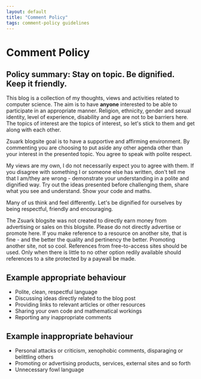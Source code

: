 ```yaml
---
layout: default
title: "Comment Policy"
tags: comment-policy guidelines
---
```


# Comment Policy

## Policy summary: Stay on topic. Be dignified. Keep it friendly.

This blog is a collection of my thoughts, views and activities related to computer science. The aim is to have **anyone** interested to be able to participate in an appropriate manner. Religion, ethnicity, gender and sexual identity, level of experience, disability and age are not to be barriers here. The topics of interest are the topics of interest, so let's stick to them and get along with each other.

Zsuark blogsite goal is to have a supportive and affirming environment. By commenting you are choosing to put aside any other agenda other than your interest in the presented topic. You agree to speak with polite respect.

My views are my own, I do not necessarily expect you to agree with them. If you disagree with something I or someone else has written, don't tell me that I am/they are wrong - demonstrate your understanding in a polite and dignified way. Try out the ideas presented before challenging them, share what you see and understand. Show your code and maths.

Many of us think and feel differently. Let's be dignified for ourselves by being respectful, friendly and encouraging.

The Zsuark blogsite was not created to directly earn money from advertising or sales on this blogsite. Please do not directly advertise or promote here. If you make reference to a resource on another site, that is fine - and the better the quality and pertinency the better. Promoting another site, not so cool. References from free-to-access sites should be used. Only when there is little to no other option redily available should references to a site protected by a paywall be made.


## Example appropriate behaviour

- Polite, clean, respectful language
- Discussing ideas directly related to the blog post
- Providing links to relevant articles or other resources
- Sharing your own code and mathematical workings
- Reporting any inappropriate comments


## Example inappropriate behaviour

- Personal attacks or criticism, xenophobic comments, disparaging or belittling others
- Promoting or advertising products, services, external sites and so forth
- Unnecessary fowl language

